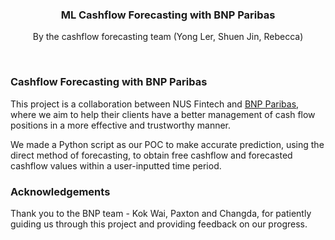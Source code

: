 <p align="center">
  <h3 align="center">ML Cashflow Forecasting with BNP Paribas</h3>
  <p align="center">
  By the cashflow forecasting team (Yong Ler, Shuen Jin, Rebecca)
  </p>
  <br />
</p>



<!-- ABOUT THE PROJECT -->
<h3 align="left">Cashflow Forecasting with BNP Paribas</h3>

This project is a collaboration between NUS Fintech and [BNP Paribas](https://www.bnpparibas.com.sg/en/), where we aim to help their clients have a better management of cash flow positions in a more effective and trustworthy manner.

We made a Python script as our POC to make accurate prediction, using the direct method of forecasting, to obtain free cashflow and forecasted cashflow values within a user-inputted time period. 


<!-- ACKNOWLEDGEMENTS -->
<h3 align="left">Acknowledgements</h3>

Thank you to the BNP team - Kok Wai, Paxton and Changda, for patiently guiding us through this project and providing feedback on our progress. 
